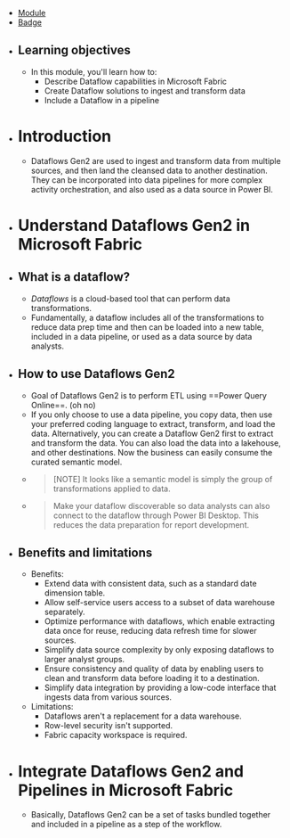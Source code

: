 - [Module](https://learn.microsoft.com/en-gb/training/modules/use-dataflow-gen-2-fabric/)
- [Badge](https://learn.microsoft.com/api/achievements/share/en-us/taniomi/BCUPXGUD?sharingId=BF42B601A1EE754B`)
- ## Learning objectives
	- In this module, you'll learn how to:
		- Describe Dataflow capabilities in Microsoft Fabric
		- Create Dataflow solutions to ingest and transform data
		- Include a Dataflow in a pipeline
- # Introduction
	- Dataflows Gen2 are used to ingest and transform data from multiple sources, and then land the cleansed data to another destination. They can be incorporated into data pipelines for more complex activity orchestration, and also used as a data source in Power BI.
- # Understand Dataflows Gen2 in Microsoft Fabric
- ## What is a dataflow?
	- *Dataflows* is a cloud-based tool that can perform data transformations.
	- Fundamentally, a dataflow includes all of the transformations to reduce data prep time and then can be loaded into a new table, included in a data pipeline, or used as a data source by data analysts.
- ## How to use Dataflows Gen2
	- Goal of Dataflows Gen2 is to perform ETL using ==Power Query Online==. (oh no)
	- If you only choose to use a data pipeline, you copy data, then use your preferred coding language to extract, transform, and load the data. Alternatively, you can create a Dataflow Gen2 first to extract and transform the data. You can also load the data into a lakehouse, and other destinations. Now the business can easily consume the curated semantic model.
	- > [NOTE]
	  > It looks like a semantic model is simply the group of transformations applied to data.
	- > Make your dataflow discoverable so data analysts can also connect to the dataflow through Power BI Desktop. This reduces the data preparation for report development.
- ## Benefits and limitations
	- Benefits:
		- Extend data with consistent data, such as a standard date dimension table.
		- Allow self-service users access to a subset of data warehouse separately.
		- Optimize performance with dataflows, which enable extracting data once for reuse, reducing data refresh time for slower sources.
		- Simplify data source complexity by only exposing dataflows to larger analyst groups.
		- Ensure consistency and quality of data by enabling users to clean and transform data before loading it to a destination.
		- Simplify data integration by providing a low-code interface that ingests data from various sources.
	- Limitations:
		- Dataflows aren't a replacement for a data warehouse.
		- Row-level security isn't supported.
		- Fabric capacity workspace is required.
- # Integrate Dataflows Gen2 and Pipelines in Microsoft Fabric
	- Basically, Dataflows Gen2 can be a set of tasks bundled together and included in a pipeline as a step of the workflow.